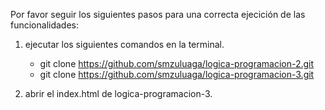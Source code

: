 Por favor seguir los siguientes pasos para una correcta ejecición de las funcionalidades:

1. ejecutar los siguientes comandos en la terminal.

    * git clone https://github.com/smzuluaga/logica-programacion-2.git
    * git clone https://github.com/smzuluaga/logica-programacion-3.git

2. abrir el index.html de logica-programacion-3.
